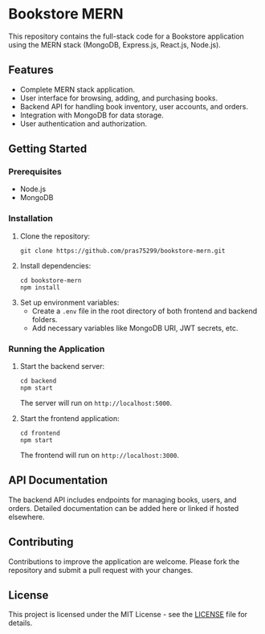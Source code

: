 # Bookstore MERN

This repository contains the full-stack code for a Bookstore application using the MERN stack (MongoDB, Express.js, React.js, Node.js).

## Features

- Complete MERN stack application.
- User interface for browsing, adding, and purchasing books.
- Backend API for handling book inventory, user accounts, and orders.
- Integration with MongoDB for data storage.
- User authentication and authorization.

## Getting Started

### Prerequisites

- Node.js
- MongoDB

### Installation

1. Clone the repository:
   ```
   git clone https://github.com/pras75299/bookstore-mern.git
   ```
2. Install dependencies:
   ```
   cd bookstore-mern
   npm install
   ```
3. Set up environment variables:
   - Create a `.env` file in the root directory of both frontend and backend folders.
   - Add necessary variables like MongoDB URI, JWT secrets, etc.

### Running the Application

1. Start the backend server:

   ```
   cd backend
   npm start
   ```

   The server will run on `http://localhost:5000`.

2. Start the frontend application:
   ```
   cd frontend
   npm start
   ```
   The frontend will run on `http://localhost:3000`.

## API Documentation

The backend API includes endpoints for managing books, users, and orders. Detailed documentation can be added here or linked if hosted elsewhere.

## Contributing

Contributions to improve the application are welcome. Please fork the repository and submit a pull request with your changes.

## License

This project is licensed under the MIT License - see the [LICENSE](LICENSE) file for details.
